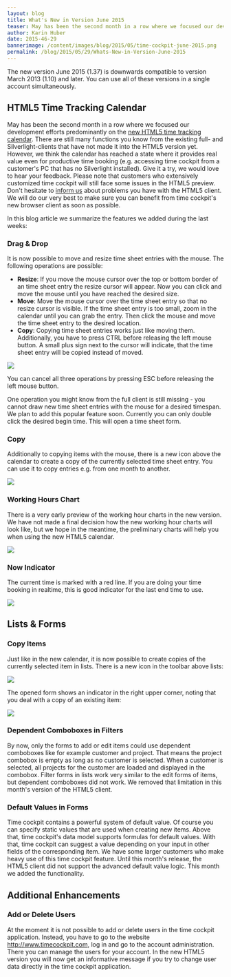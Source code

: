 ```yaml
---
layout: blog
title: What's New in Version June 2015
teaser: May has been the second month in a row where we focused our development efforts predominantly on the new HTML5 time tracking calendar. We think the calendar has reached a state where it provides real value even for productive time booking. Give it a try, we would love to hear your feedback.
author: Karin Huber
date: 2015-46-29
bannerimage: /content/images/blog/2015/05/time-cockpit-june-2015.png
permalink: /blog/2015/05/29/Whats-New-in-Version-June-2015
---
```


<p xmlns="http://www.w3.org/1999/xhtml">The new version June 2015 (1.37) is downwards compatible to version March 2013 (1.10) and later. You can use all of these versions in a single account simultaneously.</p><h2 xmlns="http://www.w3.org/1999/xhtml">HTML5 Time Tracking Calendar
<br /></h2><p xmlns="http://www.w3.org/1999/xhtml">May has been the second month in a row where we focused our development efforts predominantly on the <a href="https://web.timecockpit.com" target="_blank">new HTML5 time tracking calendar</a>. There are still many functions you know from the existing full- and Silverlight-clients that have not made it into the HTML5 version yet. However, we think the calendar has reached a state where it provides real value even for productive time booking (e.g. accessing time cockpit from a customer's PC that has no Silverlight installed). Give it a try, we would love to hear your feedback. Please note that customers who extensively customized time cockpit will still face some issues in the HTML5 preview. Don't hesitate to <a href="mailto:support@timecockpit.com">inform us</a> about problems you have with the HTML5 client. We will do our very best to make sure you can benefit from time cockpit's new browser client as soon as possible.</p><p xmlns="http://www.w3.org/1999/xhtml">In this blog article we summarize the features we added during the last weeks:<br /></p><h3 xmlns="http://www.w3.org/1999/xhtml">Drag &amp; Drop
<br /></h3><p xmlns="http://www.w3.org/1999/xhtml">It is now possible to move and resize time sheet entries with the mouse. The following operations are possible:</p><ul xmlns="http://www.w3.org/1999/xhtml">
  <li>
    <strong>Resize</strong>: If you move the mouse cursor over the top or bottom border of an time sheet entry the resize cursor will appear. Now you can click and move the mouse until you have reached the desired size.
<br /></li>
  <li>
    <strong>Move</strong>: Move the mouse cursor over the time sheet entry so that no resize cursor is visible. If the time sheet entry is too small, zoom in the calendar until you can grab the entry. Then click the mouse and move the time sheet entry to the desired location.</li>
  <li>
    <strong>Copy</strong>: Copying time sheet entries works just like moving them. Additionally, you have to press CTRL before releasing the left mouse button. A small plus sign next to the cursor will indicate, that the time sheet entry will be copied instead of moved.</li>
</ul><p xmlns="http://www.w3.org/1999/xhtml">
  <img src="{{site.baseurl}}/content/images/blog/2015/05/copy-time-sheet-entry-with-mouse.gif" />
</p><p xmlns="http://www.w3.org/1999/xhtml">You can cancel all three operations by pressing ESC before releasing the left mouse button.</p><p xmlns="http://www.w3.org/1999/xhtml">One operation you might know from the full client is still missing - you cannot draw new time sheet entries with the mouse for a desired timespan. We plan to add this popular feature soon. Currently you can only double click the desired begin time. This will open a time sheet form.</p><h3 xmlns="http://www.w3.org/1999/xhtml">Copy</h3><p xmlns="http://www.w3.org/1999/xhtml">Additionally to copying items with the mouse, there is a new icon above the calendar to create a copy of the currently selected time sheet entry. You can use it to copy entries e.g. from one month to another.</p><p xmlns="http://www.w3.org/1999/xhtml">
  <img src="{{site.baseurl}}/content/images/blog/2015/05/copy-time-sheet-entry.png" />
</p><h3 xmlns="http://www.w3.org/1999/xhtml">Working Hours Chart</h3><p xmlns="http://www.w3.org/1999/xhtml">There is a very early preview of the working hour charts in the new version. We have not made a final decision how the new working hour charts will look like, but we hope in the meantime, the preliminary charts will help you when using the new HTML5 calendar.</p><p xmlns="http://www.w3.org/1999/xhtml">
  <img src="{{site.baseurl}}/content/images/blog/2015/05/working-hours-chart.png" />
</p><h3 xmlns="http://www.w3.org/1999/xhtml">Now Indicator</h3><p xmlns="http://www.w3.org/1999/xhtml">The current time is marked with a red line. If you are doing your time booking in realtime, this is good indicator for the last end time to use.</p><p xmlns="http://www.w3.org/1999/xhtml">
  <img src="{{site.baseurl}}/content/images/blog/2015/05/now-indicator.png" />
</p><h2 xmlns="http://www.w3.org/1999/xhtml">Lists &amp; Forms</h2><h3 xmlns="http://www.w3.org/1999/xhtml">Copy Items</h3><p xmlns="http://www.w3.org/1999/xhtml">Just like in the new calendar, it is now possible to create copies of the currently selected item in lists. There is a new icon in the toolbar above lists:</p><p xmlns="http://www.w3.org/1999/xhtml">
  <img src="{{site.baseurl}}/content/images/blog/2015/05/copy-entity.png" />
</p><p xmlns="http://www.w3.org/1999/xhtml">The opened form shows an indicator in the right upper corner, noting that you deal with a copy of an existing item:<br /></p><p xmlns="http://www.w3.org/1999/xhtml">
  <img src="{{site.baseurl}}/content/images/blog/2015/05/copy-item-form.png" />
</p><h3 xmlns="http://www.w3.org/1999/xhtml">Dependent Comboboxes in Filters</h3><p xmlns="http://www.w3.org/1999/xhtml">By now, only the forms to add or edit items could use dependent comboboxes like for example customer and project. That means the project combobox is empty as long as no customer is selected. When a customer is selected, all projects for the customer are loaded and displayed in the combobox. Filter forms in lists work very similar to the edit forms of items, but dependent comboboxes did not work. We removed that limitation in this month's version of the HTML5 client.</p><h3 xmlns="http://www.w3.org/1999/xhtml">Default Values in Forms</h3><p xmlns="http://www.w3.org/1999/xhtml">Time cockpit contains a powerful system of default value. Of course you can specify static values that are used when creating new items. Above that, time cockpit's data model supports formulas for default values. With that, time cockpit can suggest a value depending on your input in other fields of the corresponding item. We have some larger customers who make heavy use of this time cockpit feature. Until this month's release, the HTML5 client did not support the advanced default value logic. This month we added the functionality. </p><h2 xmlns="http://www.w3.org/1999/xhtml">Additional Enhancements</h2><h3 xmlns="http://www.w3.org/1999/xhtml">Add or Delete Users</h3><p xmlns="http://www.w3.org/1999/xhtml">At the moment it is not possible to add or delete users in the time cockpit application. Instead, you have to go to the website <a href="http://www.timecockpit.com">http://www.timecockpit.com</a>, log in and go to the account administration. There you can manage the users for your account. In the new HTML5 version you will now get an informative message if you try to change user data directly in the time cockpit application.</p>